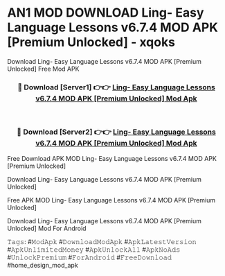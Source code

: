 # AN1 MOD DOWNLOAD Ling- Easy Language Lessons v6.7.4 MOD APK [Premium Unlocked] - xqoks
Download Ling- Easy Language Lessons v6.7.4 MOD APK [Premium Unlocked] Free Mod APK

<div align="center">
<h3>🔴 Download [Server1] 👉👉 <a href="https://apk-comot.site?title=Ling-_Easy_Language_Lessons_v6.7.4_MOD_APK_[Premium_Unlocked]">Ling- Easy Language Lessons v6.7.4 MOD APK [Premium Unlocked] Mod Apk</a></h3><br>

<h3>🔴 Download [Server2] 👉👉 <a href="https://apk-comot.site?title=Ling-_Easy_Language_Lessons_v6.7.4_MOD_APK_[Premium_Unlocked]">Ling- Easy Language Lessons v6.7.4 MOD APK [Premium Unlocked] Mod Apk</a></h3>
</div>


Free Download APK MOD Ling- Easy Language Lessons v6.7.4 MOD APK [Premium Unlocked]

Download Ling- Easy Language Lessons v6.7.4 MOD APK [Premium Unlocked] 

Free APK MOD Ling- Easy Language Lessons v6.7.4 MOD APK [Premium Unlocked] 

Download Ling- Easy Language Lessons v6.7.4 MOD APK [Premium Unlocked] Mod For Android

𝚃𝚊𝚐𝚜: #𝙼𝚘𝚍𝙰𝚙𝚔 #𝙳𝚘𝚠𝚗𝚕𝚘𝚊𝚍𝙼𝚘𝚍𝙰𝚙𝚔 #𝙰𝚙𝚔𝙻𝚊𝚝𝚎𝚜𝚝𝚅𝚎𝚛𝚜𝚒𝚘𝚗 #𝙰𝚙𝚔𝚄𝚗𝚕𝚒𝚖𝚒𝚝𝚎𝚍𝙼𝚘𝚗𝚎𝚢 #𝙰𝚙𝚔𝚄𝚗𝚕𝚘𝚌𝚔𝙰𝚕𝚕 #𝙰𝚙𝚔𝙽𝚘𝙰𝚍𝚜 #𝚄𝚗𝚕𝚘𝚌𝚔𝙿𝚛𝚎𝚖𝚒𝚞𝚖 #𝙵𝚘𝚛𝙰𝚗𝚍𝚛𝚘𝚒𝚍 #𝙵𝚛𝚎𝚎𝙳𝚘𝚠𝚗𝚕𝚘𝚊𝚍 #home_design_mod_apk